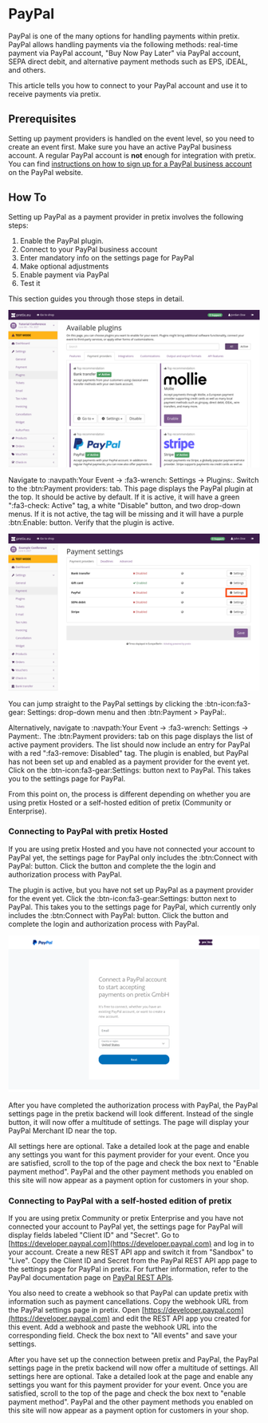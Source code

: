 # PayPal

PayPal is one of the many options for handling payments within pretix. 
PayPal allows handling payments via the following methods: 
real-time payment via PayPal account, "Buy Now Pay Later" via PayPal account, SEPA direct debit, and alternative payment methods such as EPS, iDEAL, and others. 

This article tells you how to connect to your PayPal account and use it to receive payments via pretix. 

## Prerequisites

Setting up payment providers is handled on the event level, so you need to create an event first. 
Make sure you have an active PayPal business account. 
A regular PayPal account is **not** enough for integration with pretix. 
You can find [instructions on how to sign up for a PayPal business account](https://www.paypal.com/c2/webapps/mpp/how-to-guides/sign-up-business-account) on the PayPal website. 

## How To

Setting up PayPal as a payment provider in pretix involves the following steps: 

 1. Enable the PayPal plugin. 
 2. Connect to your PayPal business account 
 3. Enter mandatory info on the settings page for PayPal
 4. Make optional adjustments
 5. Enable payment via PayPal
 6. Test it 

This section guides you through those steps in detail. 

![Plugins settings page. The "Payment providers" tab is open, displaying the plugins for bank transfer, Mollie, PayPal, and Stripe, all of which are active.](../../assets/screens/payment-providers/plugins-top.png "Available plugins")

Navigate to :navpath:Your Event → :fa3-wrench: Settings → Plugins:. 
Switch to the :btn:Payment providers: tab. 
This page displays the PayPal plugin at the top. 
It should be active by default. 
If it is active, it will have a green ":fa3-check: Active" tag, a white "Disable" button, and two drop-down menus. 
If it is not active, the tag will be missing and it will have a purple :btn:Enable: button. 
Verify that the plugin is active. 

![Payment settings page. The 'Payment providers' tab is open, showing a list with the following entries: bank transfer, gift card, PayPal, SEPA debit and Stripe. Gift card is enabled and all other entries are disabled. All entries have 'Settings' buttons next to them. The settings button for PayPal is highlighted.](../../assets/screens/payment-providers/payment-settings-paypal.png "Payment settings PayPal" )

You can jump straight to the PayPal settings by clicking the :btn-icon:fa3-gear: Settings: drop-down menu and then :btn:Payment > PayPal:. 

Alternatively, navigate to :navpath:Your Event → :fa3-wrench: Settings → Payment:. 
The :btn:Payment providers: tab on this page displays the list of active payment providers. 
The list should now include an entry for PayPal with a red ":fa3-remove: Disabled" tag. 
The plugin is enabled, but PayPal has not been set up and enabled as a payment provider for the event yet. 
Click on the :btn-icon:fa3-gear:Settings: button next to PayPal. 
This takes you to the settings page for PayPal. 

From this point on, the process is different depending on whether you are using pretix Hosted or a self-hosted edition of pretix (Community or Enterprise). 

### Connecting to PayPal with pretix Hosted 

<!-- md:hosted -->

If you are using pretix Hosted and you have not connected your account to PayPal yet, the settings page for PayPal only includes the :btn:Connect with PayPal: button. 
Click the button and complete the the login and authorization process with PayPal. 

The plugin is active, but you have not set up PayPal as a payment provider for the event yet. 
Click the :btn-icon:fa3-gear:Settings: button next to PayPal. 
This takes you to the settings page for PayPal, which currently only includes the :btn:Connect with PayPal: button. 
Click the button and complete the login and authorization process with PayPal. 

![PayPal website with the pretix logo in the top right and a dialog in the center telling you to 'Connect a PayPal account to start accepting payments on pretix GmbH'. You can enter your email and country or region below.](../../assets/screens/payment-providers/paypal-connect-account.png "Connecting to PayPal" )

After you have completed the authorization process with PayPal, the PayPal settings page in the pretix backend will look different. 
Instead of the single button, it will now offer a multitude of settings. 
The page will display your PayPal Merchant ID near the top. 

All settings here are optional. 
Take a detailed look at the page and enable any settings you want for this payment provider for your event. 
Once you are satisfied, scroll to the top of the page and check the box next to "Enable payment method". 
PayPal and the other payment methods you enabled on this site will now appear as a payment option for customers in your shop. 

### Connecting to PayPal with a self-hosted edition of pretix 

<!-- md:community --> 
<!-- md:enterprise -->

If you are using pretix Community or pretix Enterprise and you have not connected your account to PayPal yet, the settings page for PayPal will display fields labeled "Client ID" and "Secret". 
Go to [https://developer.paypal.com](https://developer.paypal.com) and log in to your account. 
Create a new REST API app and switch it from "Sandbox" to "Live". 
Copy the Client ID and Secret from the PayPal REST API app page to the settings page for PayPal in pretix. 
For further information, refer to the PayPal documentation page on [PayPal REST APIs](https://developer.paypal.com/api/rest/). 

You also need to create a webhook so that PayPal can update pretix with information such as payment cancellations. 
Copy the webhook URL from the PayPal settings page in pretix. 
Open [https://developer.paypal.com](https://developer.paypal.com) and edit the REST API app you created for this event. 
Add a webhook and paste the webhook URL into the corresponding field. 
Check the box next to "All events" and save your settings. 

After you have set up the connection between pretix and PayPal, the PayPal settings page in the pretix backend will now offer a multitude of settings. 
All settings here are optional. 
Take a detailed look at the page and enable any settings you want for this payment provider for your event. 
Once you are satisfied, scroll to the top of the page and check the box next to "enable payment method". 
PayPal and the other payment methods you enabled on this site will now appear as a payment option for customers in your shop. 

